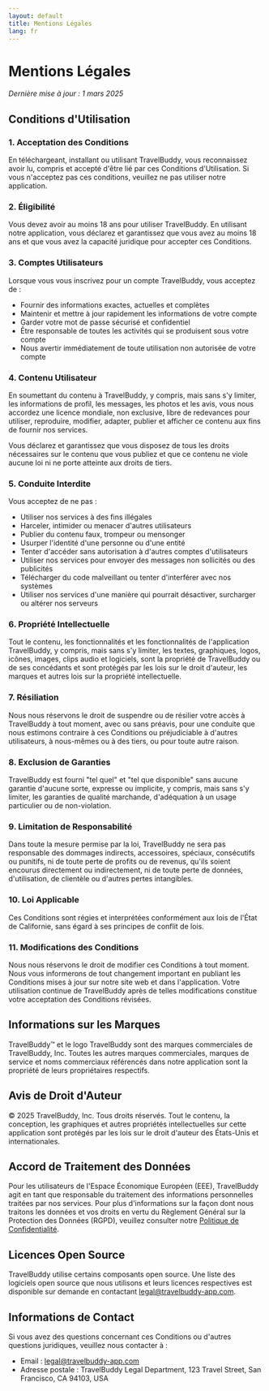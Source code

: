 ```yaml
---
layout: default
title: Mentions Légales
lang: fr
---
```


<div class="content-section">

# Mentions Légales

*Dernière mise à jour : 1 mars 2025*

## Conditions d'Utilisation

### 1. Acceptation des Conditions

En téléchargeant, installant ou utilisant TravelBuddy, vous reconnaissez avoir lu, compris et accepté d'être lié par ces Conditions d'Utilisation. Si vous n'acceptez pas ces conditions, veuillez ne pas utiliser notre application.

### 2. Éligibilité

Vous devez avoir au moins 18 ans pour utiliser TravelBuddy. En utilisant notre application, vous déclarez et garantissez que vous avez au moins 18 ans et que vous avez la capacité juridique pour accepter ces Conditions.

### 3. Comptes Utilisateurs

Lorsque vous vous inscrivez pour un compte TravelBuddy, vous acceptez de :

- Fournir des informations exactes, actuelles et complètes
- Maintenir et mettre à jour rapidement les informations de votre compte
- Garder votre mot de passe sécurisé et confidentiel
- Être responsable de toutes les activités qui se produisent sous votre compte
- Nous avertir immédiatement de toute utilisation non autorisée de votre compte

### 4. Contenu Utilisateur

En soumettant du contenu à TravelBuddy, y compris, mais sans s'y limiter, les informations de profil, les messages, les photos et les avis, vous nous accordez une licence mondiale, non exclusive, libre de redevances pour utiliser, reproduire, modifier, adapter, publier et afficher ce contenu aux fins de fournir nos services.

Vous déclarez et garantissez que vous disposez de tous les droits nécessaires sur le contenu que vous publiez et que ce contenu ne viole aucune loi ni ne porte atteinte aux droits de tiers.

### 5. Conduite Interdite

Vous acceptez de ne pas :

- Utiliser nos services à des fins illégales
- Harceler, intimider ou menacer d'autres utilisateurs
- Publier du contenu faux, trompeur ou mensonger
- Usurper l'identité d'une personne ou d'une entité
- Tenter d'accéder sans autorisation à d'autres comptes d'utilisateurs
- Utiliser nos services pour envoyer des messages non sollicités ou des publicités
- Télécharger du code malveillant ou tenter d'interférer avec nos systèmes
- Utiliser nos services d'une manière qui pourrait désactiver, surcharger ou altérer nos serveurs

### 6. Propriété Intellectuelle

Tout le contenu, les fonctionnalités et les fonctionnalités de l'application TravelBuddy, y compris, mais sans s'y limiter, les textes, graphiques, logos, icônes, images, clips audio et logiciels, sont la propriété de TravelBuddy ou de ses concédants et sont protégés par les lois sur le droit d'auteur, les marques et autres lois sur la propriété intellectuelle.

### 7. Résiliation

Nous nous réservons le droit de suspendre ou de résilier votre accès à TravelBuddy à tout moment, avec ou sans préavis, pour une conduite que nous estimons contraire à ces Conditions ou préjudiciable à d'autres utilisateurs, à nous-mêmes ou à des tiers, ou pour toute autre raison.

### 8. Exclusion de Garanties

TravelBuddy est fourni "tel quel" et "tel que disponible" sans aucune garantie d'aucune sorte, expresse ou implicite, y compris, mais sans s'y limiter, les garanties de qualité marchande, d'adéquation à un usage particulier ou de non-violation.

### 9. Limitation de Responsabilité

Dans toute la mesure permise par la loi, TravelBuddy ne sera pas responsable des dommages indirects, accessoires, spéciaux, consécutifs ou punitifs, ni de toute perte de profits ou de revenus, qu'ils soient encourus directement ou indirectement, ni de toute perte de données, d'utilisation, de clientèle ou d'autres pertes intangibles.

### 10. Loi Applicable

Ces Conditions sont régies et interprétées conformément aux lois de l'État de Californie, sans égard à ses principes de conflit de lois.

### 11. Modifications des Conditions

Nous nous réservons le droit de modifier ces Conditions à tout moment. Nous vous informerons de tout changement important en publiant les Conditions mises à jour sur notre site web et dans l'application. Votre utilisation continue de TravelBuddy après de telles modifications constitue votre acceptation des Conditions révisées.

## Informations sur les Marques

TravelBuddy™ et le logo TravelBuddy sont des marques commerciales de TravelBuddy, Inc. Toutes les autres marques commerciales, marques de service et noms commerciaux référencés dans notre application sont la propriété de leurs propriétaires respectifs.

## Avis de Droit d'Auteur

© 2025 TravelBuddy, Inc. Tous droits réservés. Tout le contenu, la conception, les graphiques et autres propriétés intellectuelles sur cette application sont protégés par les lois sur le droit d'auteur des États-Unis et internationales.

## Accord de Traitement des Données

Pour les utilisateurs de l'Espace Économique Européen (EEE), TravelBuddy agit en tant que responsable du traitement des informations personnelles traitées par nos services. Pour plus d'informations sur la façon dont nous traitons les données et vos droits en vertu du Règlement Général sur la Protection des Données (RGPD), veuillez consulter notre [Politique de Confidentialité](/fr/privacy).

## Licences Open Source

TravelBuddy utilise certains composants open source. Une liste des logiciels open source que nous utilisons et leurs licences respectives est disponible sur demande en contactant legal@travelbuddy-app.com.

## Informations de Contact

Si vous avez des questions concernant ces Conditions ou d'autres questions juridiques, veuillez nous contacter à :

- Email : legal@travelbuddy-app.com
- Adresse postale : TravelBuddy Legal Department, 123 Travel Street, San Francisco, CA 94103, USA

</div>